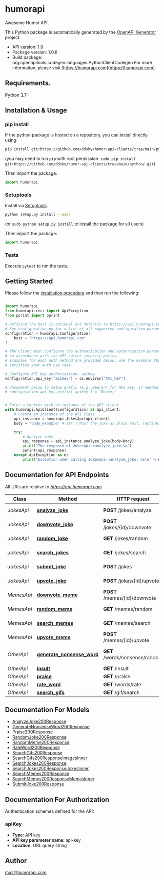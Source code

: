 # humorapi
Awesome Humor API.

This Python package is automatically generated by the [OpenAPI Generator](https://openapi-generator.tech) project:

- API version: 1.0
- Package version: 1.0.8
- Build package: org.openapitools.codegen.languages.PythonClientCodegen
For more information, please visit [https://humorapi.com](https://humorapi.com)

## Requirements.

Python 3.7+

## Installation & Usage
### pip install

If the python package is hosted on a repository, you can install directly using:

```sh
pip install git+https://github.com/ddsky/humor-api-clients/tree/main/python/.git
```
(you may need to run `pip` with root permission: `sudo pip install git+https://github.com/ddsky/humor-api-clients/tree/main/python/.git`)

Then import the package:
```python
import humorapi
```

### Setuptools

Install via [Setuptools](http://pypi.python.org/pypi/setuptools).

```sh
python setup.py install --user
```
(or `sudo python setup.py install` to install the package for all users)

Then import the package:
```python
import humorapi
```

### Tests

Execute `pytest` to run the tests.

## Getting Started

Please follow the [installation procedure](#installation--usage) and then run the following:

```python

import humorapi
from humorapi.rest import ApiException
from pprint import pprint

# Defining the host is optional and defaults to https://api.humorapi.com
# See configuration.py for a list of all supported configuration parameters.
configuration = humorapi.Configuration(
    host = "https://api.humorapi.com"
)

# The client must configure the authentication and authorization parameters
# in accordance with the API server security policy.
# Examples for each auth method are provided below, use the example that
# satisfies your auth use case.

# Configure API key authorization: apiKey
configuration.api_key['apiKey'] = os.environ["API_KEY"]

# Uncomment below to setup prefix (e.g. Bearer) for API key, if needed
# configuration.api_key_prefix['apiKey'] = 'Bearer'


# Enter a context with an instance of the API client
with humorapi.ApiClient(configuration) as api_client:
    # Create an instance of the API class
    api_instance = humorapi.JokesApi(api_client)
    body = 'body_example' # str | Post the joke as plain text. (optional)

    try:
        # Analyze Joke
        api_response = api_instance.analyze_joke(body=body)
        print("The response of JokesApi->analyze_joke:\n")
        pprint(api_response)
    except ApiException as e:
        print("Exception when calling JokesApi->analyze_joke: %s\n" % e)

```

## Documentation for API Endpoints

All URIs are relative to *https://api.humorapi.com*

Class | Method | HTTP request | Description
------------ | ------------- | ------------- | -------------
*JokesApi* | [**analyze_joke**](docs/JokesApi.md#analyze_joke) | **POST** /jokes/analyze | Analyze Joke
*JokesApi* | [**downvote_joke**](docs/JokesApi.md#downvote_joke) | **POST** /jokes/{id}/downvote | Downvote a Joke
*JokesApi* | [**random_joke**](docs/JokesApi.md#random_joke) | **GET** /jokes/random | Random Joke
*JokesApi* | [**search_jokes**](docs/JokesApi.md#search_jokes) | **GET** /jokes/search | Search Jokes
*JokesApi* | [**submit_joke**](docs/JokesApi.md#submit_joke) | **POST** /jokes | Submit Joke
*JokesApi* | [**upvote_joke**](docs/JokesApi.md#upvote_joke) | **POST** /jokes/{id}/upvote | Upvote a Joke
*MemesApi* | [**downvote_meme**](docs/MemesApi.md#downvote_meme) | **POST** /memes/{id}/downvote | Downvote a Meme
*MemesApi* | [**random_meme**](docs/MemesApi.md#random_meme) | **GET** /memes/random | Random Meme
*MemesApi* | [**search_memes**](docs/MemesApi.md#search_memes) | **GET** /memes/search | Search Memes
*MemesApi* | [**upvote_meme**](docs/MemesApi.md#upvote_meme) | **POST** /memes/{id}/upvote | Upvote a Meme
*OtherApi* | [**generate_nonsense_word**](docs/OtherApi.md#generate_nonsense_word) | **GET** /words/nonsense/random | Generate Nonsense Word
*OtherApi* | [**insult**](docs/OtherApi.md#insult) | **GET** /insult | Insult
*OtherApi* | [**praise**](docs/OtherApi.md#praise) | **GET** /praise | Praise
*OtherApi* | [**rate_word**](docs/OtherApi.md#rate_word) | **GET** /words/rate | Rate Word
*OtherApi* | [**search_gifs**](docs/OtherApi.md#search_gifs) | **GET** /gif/search | Search Gifs


## Documentation For Models

 - [AnalyzeJoke200Response](docs/AnalyzeJoke200Response.md)
 - [GenerateNonsenseWord200Response](docs/GenerateNonsenseWord200Response.md)
 - [Praise200Response](docs/Praise200Response.md)
 - [RandomJoke200Response](docs/RandomJoke200Response.md)
 - [RandomMeme200Response](docs/RandomMeme200Response.md)
 - [RateWord200Response](docs/RateWord200Response.md)
 - [SearchGifs200Response](docs/SearchGifs200Response.md)
 - [SearchGifs200ResponseImagesInner](docs/SearchGifs200ResponseImagesInner.md)
 - [SearchJokes200Response](docs/SearchJokes200Response.md)
 - [SearchJokes200ResponseJokesInner](docs/SearchJokes200ResponseJokesInner.md)
 - [SearchMemes200Response](docs/SearchMemes200Response.md)
 - [SearchMemes200ResponseMemesInner](docs/SearchMemes200ResponseMemesInner.md)
 - [SubmitJoke200Response](docs/SubmitJoke200Response.md)


<a id="documentation-for-authorization"></a>
## Documentation For Authorization


Authentication schemes defined for the API:
<a id="apiKey"></a>
### apiKey

- **Type**: API key
- **API key parameter name**: api-key
- **Location**: URL query string


## Author

mail@humorapi.com



